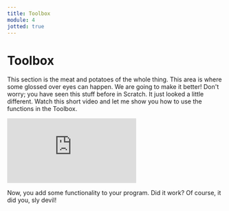 ```yaml
---
title: Toolbox
module: 4
jotted: true
---
```


# Toolbox

This section is the meat and potatoes of the whole thing.  This area is where some glossed over eyes can happen.  We are going to make it better!  Don't worry; you have seen this stuff before in Scratch.  It just looked a little different.  Watch this short video and let me show you how to use the functions in the Toolbox.

<div class="embed-responsive embed-responsive-16by9"><iframe class="embed-responsive-item" src="https://www.youtube.com/embed/0DgBMoFQjkI" frameborder="0" allowfullscreen></iframe></div>

Now, you add some functionality to your program.  Did it work?  Of course, it did you, sly devil!